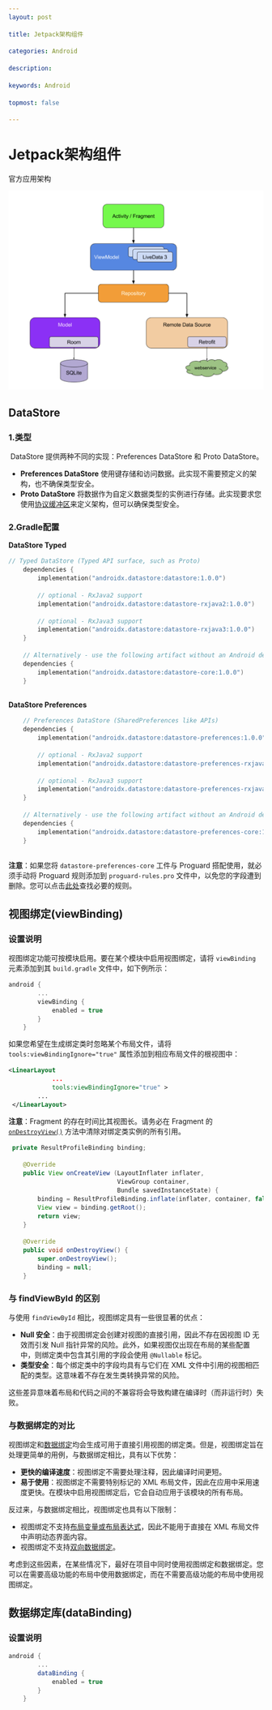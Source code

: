 ```yaml
---
layout: post

title: Jetpack架构组件

categories: Android

description: 

keywords: Android

topmost: false

---
```


# Jetpack架构组件

官方应用架构

<img src="https://raw.githubusercontent.com/winstone-su/imageHosting/main/img/1130-1.png" alt="架构" style="zoom:50%;" />



## DataStore

### 1.类型

​	DataStore 提供两种不同的实现：Preferences DataStore 和 Proto DataStore。

- **Preferences DataStore** 使用键存储和访问数据。此实现不需要预定义的架构，也不确保类型安全。
- **Proto DataStore** 将数据作为自定义数据类型的实例进行存储。此实现要求您使用[协议缓冲区](https://developers.google.com/protocol-buffers)来定义架构，但可以确保类型安全。

### 2.Gradle配置

**DataStore Typed**

```kotlin
// Typed DataStore (Typed API surface, such as Proto)
    dependencies {
        implementation("androidx.datastore:datastore:1.0.0")

        // optional - RxJava2 support
        implementation("androidx.datastore:datastore-rxjava2:1.0.0")

        // optional - RxJava3 support
        implementation("androidx.datastore:datastore-rxjava3:1.0.0")
    }

    // Alternatively - use the following artifact without an Android dependency.
    dependencies {
        implementation("androidx.datastore:datastore-core:1.0.0")
    }
    
```

**DataStore Preferences**

```kotlin
    // Preferences DataStore (SharedPreferences like APIs)
    dependencies {
        implementation("androidx.datastore:datastore-preferences:1.0.0")

        // optional - RxJava2 support
        implementation("androidx.datastore:datastore-preferences-rxjava2:1.0.0")

        // optional - RxJava3 support
        implementation("androidx.datastore:datastore-preferences-rxjava3:1.0.0")
    }

    // Alternatively - use the following artifact without an Android dependency.
    dependencies {
        implementation("androidx.datastore:datastore-preferences-core:1.0.0")
    }
    
```

**注意**：如果您将 `datastore-preferences-core` 工件与 Proguard 搭配使用，就必须手动将 Proguard 规则添加到 `proguard-rules.pro` 文件中，以免您的字段遭到删除。您可以点击[此处](https://cs.android.com/androidx/platform/frameworks/support/+/androidx-main:datastore/datastore-preferences/proguard-rules.pro)查找必要的规则。

## 视图绑定(viewBinding)

### 设置说明

视图绑定功能可按模块启用。要在某个模块中启用视图绑定，请将 `viewBinding` 元素添加到其 `build.gradle` 文件中，如下例所示：

```kotlin
android {
        ...
        viewBinding {
            enabled = true
        }
    }
```

如果您希望在生成绑定类时忽略某个布局文件，请将 `tools:viewBindingIgnore="true"` 属性添加到相应布局文件的根视图中：

```xml
<LinearLayout
            ...
            tools:viewBindingIgnore="true" >
        ...
 </LinearLayout>
```

**注意**：Fragment 的存在时间比其视图长。请务必在 Fragment 的 [`onDestroyView()`](https://developer.android.com/reference/kotlin/androidx/fragment/app/Fragment#ondestroyview) 方法中清除对绑定类实例的所有引用。

```java
 private ResultProfileBinding binding;

    @Override
    public View onCreateView (LayoutInflater inflater,
                              ViewGroup container,
                              Bundle savedInstanceState) {
        binding = ResultProfileBinding.inflate(inflater, container, false);
        View view = binding.getRoot();
        return view;
    }

    @Override
    public void onDestroyView() {
        super.onDestroyView();
        binding = null;
    }
```

### 与 findViewById 的区别

与使用 `findViewById` 相比，视图绑定具有一些很显著的优点：

- **Null 安全**：由于视图绑定会创建对视图的直接引用，因此不存在因视图 ID 无效而引发 Null 指针异常的风险。此外，如果视图仅出现在布局的某些配置中，则绑定类中包含其引用的字段会使用 `@Nullable` 标记。
- **类型安全**：每个绑定类中的字段均具有与它们在 XML 文件中引用的视图相匹配的类型。这意味着不存在发生类转换异常的风险。

这些差异意味着布局和代码之间的不兼容将会导致构建在编译时（而非运行时）失败。

### 与数据绑定的对比

视图绑定和[数据绑定](https://developer.android.com/topic/libraries/data-binding)均会生成可用于直接引用视图的绑定类。但是，视图绑定旨在处理更简单的用例，与数据绑定相比，具有以下优势：

- **更快的编译速度**：视图绑定不需要处理注释，因此编译时间更短。
- **易于使用**：视图绑定不需要特别标记的 XML 布局文件，因此在应用中采用速度更快。在模块中启用视图绑定后，它会自动应用于该模块的所有布局。

反过来，与数据绑定相比，视图绑定也具有以下限制：

- 视图绑定不支持[布局变量或布局表达式](https://developer.android.com/topic/libraries/data-binding/expressions)，因此不能用于直接在 XML 布局文件中声明动态界面内容。
- 视图绑定不支持[双向数据绑定](https://developer.android.com/topic/libraries/data-binding/two-way)。

考虑到这些因素，在某些情况下，最好在项目中同时使用视图绑定和数据绑定。您可以在需要高级功能的布局中使用数据绑定，而在不需要高级功能的布局中使用视图绑定。

## 数据绑定库(dataBinding)

### 设置说明

```groovy
android {
        ...
        dataBinding {
            enabled = true
        }
    }
```

